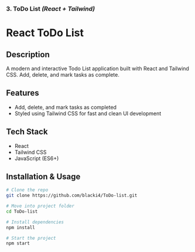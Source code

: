 ### **3. ToDo List** *(React + Tailwind)*  

# React ToDo List

## Description
A modern and interactive Todo List application built with React and Tailwind CSS. Add, delete, and mark tasks as complete.

## Features
- Add, delete, and mark tasks as completed  
- Styled using Tailwind CSS for fast and clean UI development  

## Tech Stack
- React  
- Tailwind CSS  
- JavaScript (ES6+)  

## Installation & Usage
```bash
# Clone the repo
git clone https://github.com/blacki4/ToDo-list.git

# Move into project folder
cd ToDo-list

# Install dependencies
npm install

# Start the project
npm start
